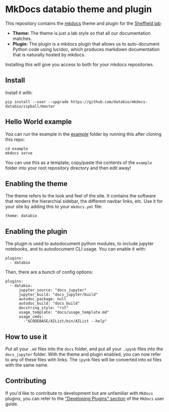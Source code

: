 # MkDocs databio theme and plugin

This repository contains the [mkdocs](http://mkdocs.org) theme and plugin for the [Sheffield lab](http://databio.org/):

- **Theme:** The theme is just a lab style so that all our documentation matches.
- **Plugin:** The plugin is a mkdocs plugin that allows us to auto-document Python code using lucidoc, which produces markdown documentation that is naturally hosted by mkdocs.

Installing this will give you access to both for your mkdocs repositories.

## Install

Install it with:

```{bash}
pip install --user --upgrade https://github.com/databio/mkdocs-databio/zipball/master
```

## Hello World example

You can run the example in the [example](/example) folder by running this after cloning this repo:

```
cd example
mkdocs serve
```

You can use this as a template; copy/paste the contents of the `example` folder into your root repository directory and then edit away!

## Enabling the theme

The theme refers to the look and feel of the site. It contains the software that renders the hierarchial sidebar, the different navbar links, etc. Use it for your site by adding this to your `mkdocs.yml` file:


```{yaml}
theme: databio
```

## Enabling the plugin

The plugin is used to autodocument python modules, to include jupyter notebooks, and to autodocument CLI usage. You can enable it with:

```
plugins:
  - databio
```

Then, there are a bunch of config options:

```{yaml}
plugins:
  - databio:
      jupyter_source: "docs_jupyter"
      jupyter_build: "docs_jupyter/build"
      autodoc_package: null
      autodoc_build: "docs_build"
      docstring_style: "rst"
      usage_template: "docs/usage_template.md"
      usage_cmds:
        -"$CODEBASE/AIList/bin/AIList --help"

```


## How to use it

Put all your `.md` files into the `docs` folder, and put all your `.ipynb` files into the `docs_jupyter` folder. With the theme and plugin enabled, you can now refer to any of these files with links. The `ipynb` files will be converted into `md` files with the same name.


## Contributing
If you'd like to contribute to development but are unfamiliar with `MkDocs` plugins, you can refer to the ["Developing Plugins" section](https://www.mkdocs.org/user-guide/plugins/#developing-plugins) of the `MkDocs` user guide.


